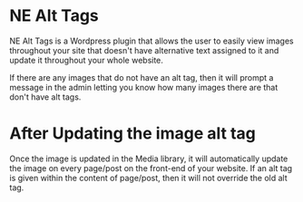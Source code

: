 # NE Alt Tags

NE Alt Tags is a Wordpress plugin that allows the user to easily view images throughout your site that doesn't have alternative text assigned to it and update it throughout your whole website.

If there are any images that do not have an alt tag, then it will prompt a message in the admin letting you know how many images there are that don't have alt tags. 

# After Updating the image alt tag

Once the image is updated in the Media library, it will automatically update the image on every page/post on the front-end of your website. If an alt tag is given within the content of page/post, then it will not override the old alt tag.
